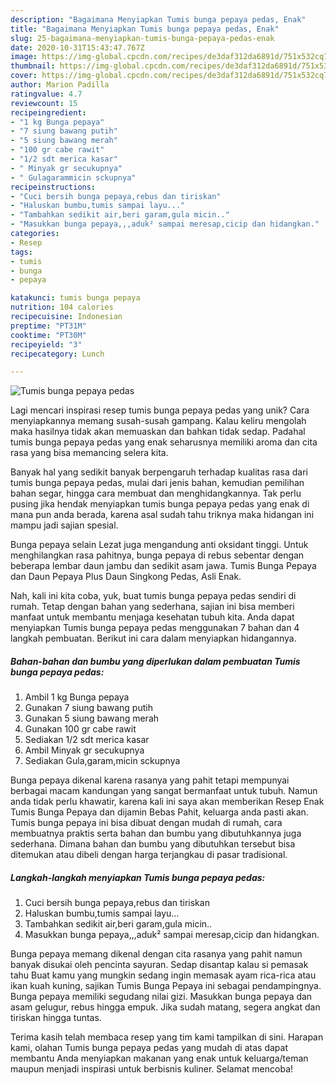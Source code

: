 ```yaml
---
description: "Bagaimana Menyiapkan Tumis bunga pepaya pedas, Enak"
title: "Bagaimana Menyiapkan Tumis bunga pepaya pedas, Enak"
slug: 25-bagaimana-menyiapkan-tumis-bunga-pepaya-pedas-enak
date: 2020-10-31T15:43:47.767Z
image: https://img-global.cpcdn.com/recipes/de3daf312da6891d/751x532cq70/tumis-bunga-pepaya-pedas-foto-resep-utama.jpg
thumbnail: https://img-global.cpcdn.com/recipes/de3daf312da6891d/751x532cq70/tumis-bunga-pepaya-pedas-foto-resep-utama.jpg
cover: https://img-global.cpcdn.com/recipes/de3daf312da6891d/751x532cq70/tumis-bunga-pepaya-pedas-foto-resep-utama.jpg
author: Marion Padilla
ratingvalue: 4.7
reviewcount: 15
recipeingredient:
- "1 kg Bunga pepaya"
- "7 siung bawang putih"
- "5 siung bawang merah"
- "100 gr cabe rawit"
- "1/2 sdt merica kasar"
- " Minyak gr secukupnya"
- " Gulagarammicin sckupnya"
recipeinstructions:
- "Cuci bersih bunga pepaya,rebus dan tiriskan"
- "Haluskan bumbu,tumis sampai layu..."
- "Tambahkan sedikit air,beri garam,gula micin.."
- "Masukkan bunga pepaya,,,aduk² sampai meresap,cicip dan hidangkan."
categories:
- Resep
tags:
- tumis
- bunga
- pepaya

katakunci: tumis bunga pepaya 
nutrition: 104 calories
recipecuisine: Indonesian
preptime: "PT31M"
cooktime: "PT30M"
recipeyield: "3"
recipecategory: Lunch

---
```



![Tumis bunga pepaya pedas](https://img-global.cpcdn.com/recipes/de3daf312da6891d/751x532cq70/tumis-bunga-pepaya-pedas-foto-resep-utama.jpg)

Lagi mencari inspirasi resep tumis bunga pepaya pedas yang unik? Cara menyiapkannya memang susah-susah gampang. Kalau keliru mengolah maka hasilnya tidak akan memuaskan dan bahkan tidak sedap. Padahal tumis bunga pepaya pedas yang enak seharusnya memiliki aroma dan cita rasa yang bisa memancing selera kita.

Banyak hal yang sedikit banyak berpengaruh terhadap kualitas rasa dari tumis bunga pepaya pedas, mulai dari jenis bahan, kemudian pemilihan bahan segar, hingga cara membuat dan menghidangkannya. Tak perlu pusing jika hendak menyiapkan tumis bunga pepaya pedas yang enak di mana pun anda berada, karena asal sudah tahu triknya maka hidangan ini mampu jadi sajian spesial.

Bunga pepaya selain Lezat juga mengandung anti oksidant tinggi. Untuk menghilangkan rasa pahitnya, bunga pepaya di rebus sebentar dengan beberapa lembar daun jambu dan sedikit asam jawa. Tumis Bunga Pepaya dan Daun Pepaya Plus Daun Singkong Pedas, Asli Enak.


Nah, kali ini kita coba, yuk, buat tumis bunga pepaya pedas sendiri di rumah. Tetap dengan bahan yang sederhana, sajian ini bisa memberi manfaat untuk membantu menjaga kesehatan tubuh kita. Anda dapat menyiapkan Tumis bunga pepaya pedas menggunakan 7 bahan dan 4 langkah pembuatan. Berikut ini cara dalam menyiapkan hidangannya.

<!--inarticleads1-->

##### Bahan-bahan dan bumbu yang diperlukan dalam pembuatan Tumis bunga pepaya pedas:

1. Ambil 1 kg Bunga pepaya
1. Gunakan 7 siung bawang putih
1. Gunakan 5 siung bawang merah
1. Gunakan 100 gr cabe rawit
1. Sediakan 1/2 sdt merica kasar
1. Ambil  Minyak gr secukupnya
1. Sediakan  Gula,garam,micin sckupnya


Bunga pepaya dikenal karena rasanya yang pahit tetapi mempunyai berbagai macam kandungan yang sangat bermanfaat untuk tubuh. Namun anda tidak perlu khawatir, karena kali ini saya akan memberikan Resep Enak Tumis Bunga Pepaya dan dijamin Bebas Pahit, keluarga anda pasti akan. Tumis bunga pepaya ini bisa dibuat dengan mudah di rumah, cara membuatnya praktis serta bahan dan bumbu yang dibutuhkannya juga sederhana. Dimana bahan dan bumbu yang dibutuhkan tersebut bisa ditemukan atau dibeli dengan harga terjangkau di pasar tradisional. 

<!--inarticleads2-->

##### Langkah-langkah menyiapkan Tumis bunga pepaya pedas:

1. Cuci bersih bunga pepaya,rebus dan tiriskan
1. Haluskan bumbu,tumis sampai layu...
1. Tambahkan sedikit air,beri garam,gula micin..
1. Masukkan bunga pepaya,,,aduk² sampai meresap,cicip dan hidangkan.


Bunga pepaya memang dikenal dengan cita rasanya yang pahit namun banyak disukai oleh pencinta sayuran. Sedap disantap kalau si pemasak tahu Buat kamu yang mungkin sedang ingin memasak ayam rica-rica atau ikan kuah kuning, sajikan Tumis Bunga Pepaya ini sebagai pendampingnya. Bunga pepaya memiliki segudang nilai gizi. Masukkan bunga pepaya dan asam gelugur, rebus hingga empuk. Jika sudah matang, segera angkat dan tiriskan hingga tuntas. 

Terima kasih telah membaca resep yang tim kami tampilkan di sini. Harapan kami, olahan Tumis bunga pepaya pedas yang mudah di atas dapat membantu Anda menyiapkan makanan yang enak untuk keluarga/teman maupun menjadi inspirasi untuk berbisnis kuliner. Selamat mencoba!
